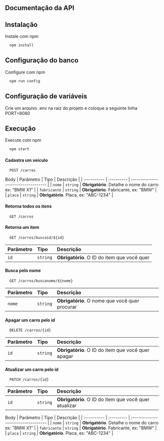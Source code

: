 
## Documentação da API

## Instalação

Instale com npm

```bash
  npm install
```
## Configuração do banco

Configure com npm

```bash
  npm run config
```

## Configuração de variáveis
Crie um arquivo .env na raiz do projeto e coloque a seguinte linha PORT=8080

## Execução 

Execute com npm

```bash
  npm start
```


#### Cadastra um veiculo

```http
  POST /carros
```
Body
| Parâmetro   | Tipo       | Descrição                           |
| :---------- | :--------- | :---------------------------------- |
| `nome` | `string` | **Obrigatório**. Detalhe o nome do carro ex: "BMW X1" |
| `fabricante` | `string` | **Obrigatório**. Fabricante, ex: "BMW" |
| `placa` | `string` | **Obrigatório**. Placa, ex: "ABC-1234" |

#### Retorna todos os itens

```http
  GET /carros
```


#### Retorna um item

```http
  GET /carros/buscaid/${id}
```

| Parâmetro   | Tipo       | Descrição                                   |
| :---------- | :--------- | :------------------------------------------ |
| `id`      | `string` | **Obrigatório**. O ID do item que você quer |

#### Busca pelo nome

```http
  GET /carros/buscanome/${nome}
```

| Parâmetro   | Tipo       | Descrição                                   |
| :---------- | :--------- | :------------------------------------------ |
| `nome`      | `string` | **Obrigatório**. O nome que você quer procurar |

#### Apagar um carro pelo id

```http
  DELETE /carros/{id}
```

| Parâmetro   | Tipo       | Descrição                                   |
| :---------- | :--------- | :------------------------------------------ |
| `id`      | `string` | **Obrigatório**. O ID do item que você quer apagar |

#### Atualizar um carro pelo id
```http
  PATCH /carros/{id}
```

| Parâmetro   | Tipo       | Descrição                                   |
| :---------- | :--------- | :------------------------------------------ |
| `id`      | `string` | **Obrigatório**. O ID do item que você quer atualizar |

Body
| Parâmetro   | Tipo       | Descrição                           |
| :---------- | :--------- | :---------------------------------- |
| `nome` | `string` | **Obrigatório**. Detalhe o nome do carro ex: "BMW X1" |
| `fabricante` | `string` | **Obrigatório**. Fabricante, ex: "BMW" |
| `placa` | `string` | **Obrigatório**. Placa, ex: "ABC-1234" |


